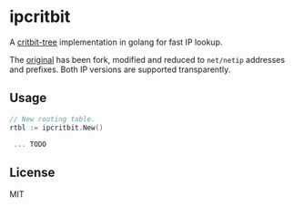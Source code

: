 ipcritbit
=========
A [critbit-tree](http://cr.yp.to/critbit.html) implementation in golang for fast IP lookup.

The [original](https://github.com/k-sone/critbitgo) has been fork, modified and reduced to `net/netip` addresses and prefixes.
Both IP versions are supported transparently. 

Usage
--------

```go
// New routing table.
rtbl := ipcritbit.New()

 ... TODO
```

License
-------

MIT
